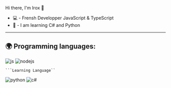 Hi there, I'm Irox 👋

- 💻 - Frensh Developper JavaScript & TypeScript
- 🔩 - I am learning C# and Python
---

## 🌍 Programming languages:
<p>
  <img alt="js" src="https://img.shields.io/badge/-Javascript-FFEE00?style=flat-square&logo=javascript&logoColor=black" />
  <img alt="nodejs" src="https://img.shields.io/badge/-NodeJS-43853D?style=flat-square&logo=Node.js&logoColor=white" />

    ```Learning Language``
  <img alt="python" src="https://img.shields.io/badge/-Python-21B500?style=flat-square&logo=python&logoColor=white" />
  <img alt="c#" src="https://img.shields.io/badge/-C%20Sharp-44CF90?style=flat-square&logo=c%20sharp&logoColor=white" />
</p>
